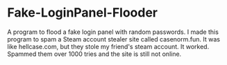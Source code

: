 # Fake-LoginPanel-Flooder
 A program to flood a fake login panel with random passwords. I made this program to spam a Steam account stealer site called casenorm.fun. It was like hellcase.com, but they stole my friend's steam account. It worked. Spammed them over 1000 tries and the site is still
 not online.
